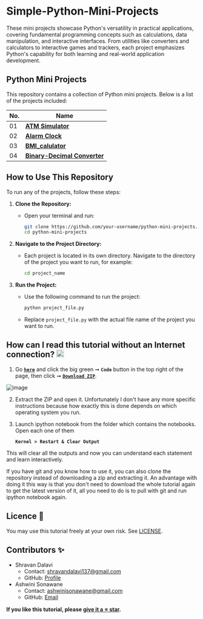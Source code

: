 # Simple-Python-Mini-Projects

These mini projects showcase Python's versatility in practical applications, covering fundamental programming concepts such as calculations, data manipulation, and interactive interfaces. From utilities like converters and calculators to interactive games and trackers, each project emphasizes Python's capability for both learning and real-world application development.

## Python Mini Projects

This repository contains a collection of Python mini projects. Below is a list of the projects included:

| **No.** | **Name** | 
| ------- | -------- | 
|	01	| **[ATM Simulator](https://github.com/ShravanDalavi/Simple-Python-Mini-Projects/tree/main/ATM%20Simulator)** |
|	02	| **[Alarm Clock](https://github.com/ShravanDalavi/Simple-Python-Mini-Projects/tree/main/Alarm%20Clock)** |
|	03	| **[BMI_calulator](https://github.com/ShravanDalavi/Simple-Python-Mini-Projects/tree/main/BMI_calulator)** |
|	04	| **[Binary-Decimal Converter](https://github.com/ShravanDalavi/Simple-Python-Mini-Projects/tree/main/Binary-Decimal%20Converter)** |


## How to Use This Repository
To run any of the projects, follow these steps:

1. **Clone the Repository:**
   - Open your terminal and run:
     ```sh
     git clone https://github.com/your-username/python-mini-projects.git
     cd python-mini-projects
     ```

2. **Navigate to the Project Directory:**
   - Each project is located in its own directory. Navigate to the directory of the project you want to run, for example:
     ```sh
     cd project_name
     ```

3. **Run the Project:**
   - Use the following command to run the project:
     ```sh
     python project_file.py
     ```
   - Replace `project_file.py` with the actual file name of the project you want to run.


## How can I read this tutorial without an Internet connection? <img alt="GIF" src="https://github.com/TheDudeThatCode/TheDudeThatCode/blob/master/Assets/hmm.gif" width="20" />

1. Go [**`here`**](https://github.com/ShravanDalavi/Simple-Python-Mini-Projects) and click the big green ➞  **`Code`** button in the top right of the page, then click ➞ [**`Download ZIP`**](https://github.com/shravandalavi/Simple-Python-Mini-Projects/archive/refs/heads/main.zip).

  ![image](https://github.com/ShravanDalavi/Simple-Python-Mini-Projects/assets/172488772/fe6f519f-afbd-49d1-9efc-5f6b5f234340)


2. Extract the ZIP and open it. Unfortunately I don't have any more specific instructions because how exactly this is done depends on which operating system you run.
    
3. Launch ipython notebook from the folder which contains the notebooks. Open each one of them
  
    **`Kernel > Restart & Clear Output`**
    
This will clear all the outputs and now you can understand each statement and learn interactively.

If you have git and you know how to use it, you can also clone the repository instead of downloading a zip and extracting it. An advantage with doing it this way is that you don't need to download the whole tutorial again to get the latest version of it, all you need to do is to pull with git and run ipython notebook again.

## Licence 📜
You may use this tutorial freely at your own risk. See [LICENSE](./LICENSE).


## Contributors ✨
- Shravan Dalavi
  - Contact: shravandalavi137@gmail.com
  - GitHub: [Profile](https://github.com/ShravanDalavi)
- Ashwini Sonawane
  - Contact: ashwinisonawane@gmail.com
  - GitHub:  [Email](https://github.com/SonawaneAshwini)


**If you like this tutorial, please [give it a ⭐ star](https://github.com/ShravanDalavi/Simple-Python-Mini-Projects).**

